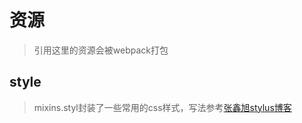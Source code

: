# 资源
> 引用这里的资源会被webpack打包  

## style
> mixins.styl封装了一些常用的css样式，写法参考[张鑫旭stylus博客](https://www.zhangxinxu.com/jq/stylus/mixins.php)  